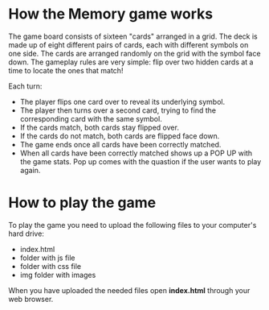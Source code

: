 # How the Memory game works
The game board consists of sixteen "cards" arranged in a grid. The deck is made up of eight different pairs of cards, each with different symbols on one side. The cards are arranged randomly on the grid with the symbol face down. The gameplay rules are very simple: flip over two hidden cards at a time to locate the ones that match!

Each turn:

- The player flips one card over to reveal its underlying symbol.
- The player then turns over a second card, trying to find the corresponding card with the same symbol.
- If the cards match, both cards stay flipped over.
- If the cards do not match, both cards are flipped face down.
- The game ends once all cards have been correctly matched.
- When all cards have been correctly matched shows up a POP UP with the game stats. Pop up comes with the quastion if the user wants to play again. 
# How to play the game
To play the game you need to upload the following files to your computer's hard drive:

- index.html
- folder with js file
- folder with css file
- img folder with images

When you have uploaded the needed files open **index.html** through your web browser.
